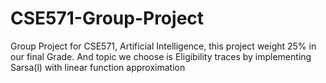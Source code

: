 # CSE571-Group-Project
Group Project for CSE571, Artificial Intelligence, this project weight 25% in our final Grade. And topic we choose is Eligibility traces by implementing Sarsa(l) with linear function approximation
